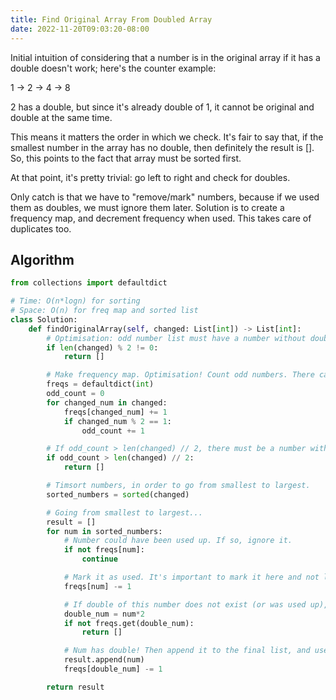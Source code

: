 ```yaml
---
title: Find Original Array From Doubled Array
date: 2022-11-20T09:03:20-08:00
---
```


Initial intuition of considering that a number is in the original array if it has a double doesn't work; here's
the counter example:

1 -> 2 -> 4 -> 8

2 has a double, but since it's already double of 1, it cannot be original and double at the same time.

This means it matters the order in which we check. It's fair to say that, if the smallest number in the array has
no double, then definitely the result is []. So, this points to the fact that array must be sorted first.

At that point, it's pretty trivial: go left to right and check for doubles.

Only catch is that we have to "remove/mark" numbers, because if we used them as doubles, we must ignore them later.
Solution is to create a frequency map, and decrement frequency when used. This takes care of duplicates too.


## Algorithm

```python
from collections import defaultdict

# Time: O(n*logn) for sorting
# Space: O(n) for freq map and sorted list
class Solution:
    def findOriginalArray(self, changed: List[int]) -> List[int]:
        # Optimisation: odd number list must have a number without double
        if len(changed) % 2 != 0:
            return []

        # Make frequency map. Optimisation! Count odd numbers. There cannot be more than half the list.
        freqs = defaultdict(int)
        odd_count = 0
        for changed_num in changed:
            freqs[changed_num] += 1
            if changed_num % 2 == 1:
                odd_count += 1

        # If odd_count > len(changed) // 2, there must be a number without a double.
        if odd_count > len(changed) // 2:
            return []

        # Timsort numbers, in order to go from smallest to largest.
        sorted_numbers = sorted(changed)

        # Going from smallest to largest...
        result = []
        for num in sorted_numbers:
            # Number could have been used up. If so, ignore it.
            if not freqs[num]:
                continue

            # Mark it as used. It's important to mark it here and not later, because 0*2 == 0.
            freqs[num] -= 1

            # If double of this number does not exist (or was used up), then this is not a doubled array.
            double_num = num*2
            if not freqs.get(double_num):
                return []

            # Num has double! Then append it to the final list, and use up the double.
            result.append(num)
            freqs[double_num] -= 1

        return result

```


